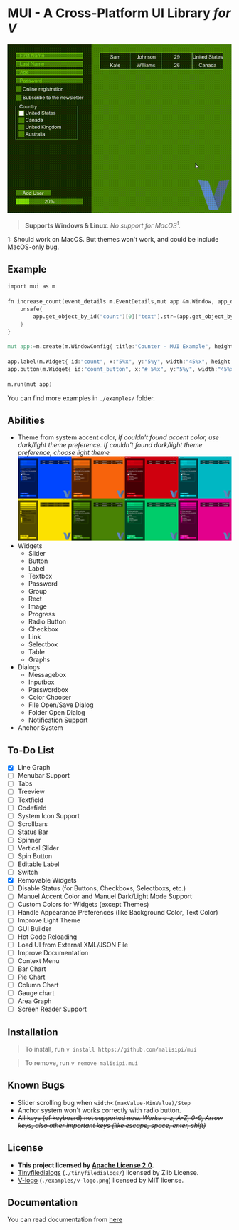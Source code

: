 # MUI - A Cross-Platform UI Library _for V_

![MUI Demo](./pictures/MUI_Demo.gif "MUI Demo")

> **Supports Windows & Linux**. *No support for MacOS<sup>1</sup>.*

1: Should work on MacOS. But themes won't work, and could be include MacOS-only bug.

## Example

```v
import mui as m

fn increase_count(event_details m.EventDetails,mut app &m.Window, app_data voidptr){
	unsafe{
		app.get_object_by_id("count")[0]["text"].str=(app.get_object_by_id("count")[0]["text"].str.int()+1).str()
	}
}

mut app:=m.create(m.WindowConfig{ title:"Counter - MUI Example", height:100, width:400 })

app.label(m.Widget{ id:"count", x:"5%x", y:"5%y", width:"45%x", height:"90%y" text:"0" })
app.button(m.Widget{ id:"count_button", x:"# 5%x", y:"5%y", width:"45%x", height:"90%y", text:"Count", onclick:increase_count })

m.run(mut app)
```

You can find more examples in `./examples/` folder.

## Abilities

* Theme from system accent color, _If couldn't found accent color, use dark/light theme preference. If couldn't found dark/light theme preference, choose light theme_
![Themes](./pictures/Themes.png "Themes")
* Widgets
    * Slider
    * Button
    * Label
    * Textbox
    * Password
    * Group
    * Rect
    * Image
    * Progress
    * Radio Button
    * Checkbox
    * Link
    * Selectbox
    * Table
    * Graphs
* Dialogs
    * Messagebox
    * Inputbox
    * Passwordbox
    * Color Chooser
    * File Open/Save Dialog
    * Folder Open Dialog
    * Notification Support
* Anchor System

## To-Do List

- [x] Line Graph
- [ ] Menubar Support
- [ ] Tabs
- [ ] Treeview
- [ ] Textfield
- [ ] Codefield
- [ ] System Icon Support
- [ ] Scrollbars
- [ ] Status Bar
- [ ] Spinner
- [ ] Vertical Slider
- [ ] Spin Button
- [ ] Editable Label
- [ ] Switch
- [x] Removable Widgets
- [ ] Disable Status (for Buttons, Checkboxs, Selectboxs, etc.)
- [ ] Manuel Accent Color and Manuel Dark/Light Mode Support
- [ ] Custom Colors for Widgets (except Themes)
- [ ] Handle Appearance Preferences (like Background Color, Text Color)
- [ ] Improve Light Theme
- [ ] GUI Builder
- [ ] Hot Code Reloading
- [ ] Load UI from External XML/JSON File
- [ ] Improve Documentation
- [ ] Context Menu
- [ ] Bar Chart
- [ ] Pie Chart
- [ ] Column Chart
- [ ] Gauge chart
- [ ] Area Graph
- [ ] Screen Reader Support

## Installation

> To install, run `v install https://github.com/malisipi/mui`

> To remove, run `v remove malisipi.mui`

## Known Bugs

* Slider scrolling bug when `width`<`(maxValue-MinValue)/Step`
* Anchor system won't works correctly with radio button.
* ~~All keys (of keyboard) not supported now. _Works a-z, A-Z, 0-9, Arrow keys, also other important keys (like escape, space, enter, shift)_~~

## License

* **This project licensed by [Apache License 2.0](./LICENSE).**
* [Tinyfiledialogs](https://sourceforge.net/projects/tinyfiledialogs/) (`./tinyfiledialogs/`) licensed by Zlib License.
* [V-logo](https://github.com/vlang/v-logo) (`./examples/v-logo.png`) licensed by MIT license.

## Documentation

You can read documentation from [here](./docs.md)
